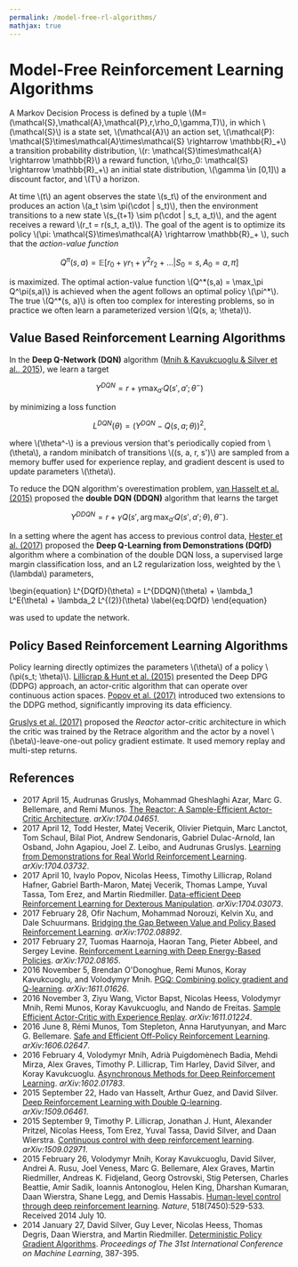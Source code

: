 ```yaml
---
permalink: /model-free-rl-algorithms/
mathjax: true
---
```

# Model-Free Reinforcement Learning Algorithms

A Markov Decision Process is defined by a tuple \\(M=(\mathcal{S},\mathcal{A},\mathcal{P},r,\rho_0,\gamma,T)\\), in which \\(\mathcal{S}\\) is a state set, \\(\mathcal{A}\\) an action set, \\(\mathcal{P}: \mathcal{S}\times\mathcal{A}\times\mathcal{S} \rightarrow \mathbb{R}\_+\\) a transition probability distribution, \\(r: \mathcal{S}\times\mathcal{A} \rightarrow \mathbb{R}\\) a reward function, \\(\rho_0: \mathcal{S} \rightarrow \mathbb{R}\_+\\) an initial state distribution, \\(\gamma \in [0,1]\\) a discount factor, and \\(T\\) a horizon.

At time \\(t\\) an agent observes the state \\(s\_t\\) of the environment and produces an action \\(a\_t \sim \pi(\cdot \| s\_t)\\), then the environment transitions to a new state \\(s\_{t+1} \sim p(\cdot \| s\_t, a\_t)\\), and the agent receives a reward \\(r\_t = r(s\_t, a\_t)\\). The goal of the agent is to optimize its policy \\(\pi: \mathcal{S}\times\mathcal{A} \rightarrow \mathbb{R}\_+ \\), such that the *action-value function*

$$
  Q^\pi (s,a) = \mathbb{E}[r_0 + \gamma r_1 + \gamma^2 r_2 + ... | S_0=s, A_0=a, \pi]
$$

is maximized. The optimal action-value function \\(Q^\*(s,a) = \max\_\pi Q^\pi(s,a)\\) is achieved when the agent follows an optimal policy \\(\pi^\*\\). The true \\(Q^\*(s, a)\\) is often too complex for interesting problems, so in practice we often learn a parameterized version \\(Q(s, a; \theta)\\).

## Value Based Reinforcement Learning Algorithms

In the **Deep Q-Network (DQN)** algorithm ([Mnih & Kavukcuoglu & Silver et al., 2015](http://www.nature.com/nature/journal/v518/n7540/abs/nature14236.html)), we learn a target

$$
  Y^{DQN} = r+\gamma \max_{a'} Q(s', a'; \theta^-)
$$

by minimizing a loss function

$$
  L^{DQN} (\theta) = (Y^{DQN} - Q(s, a; \theta))^2,
$$

where \\(\theta^-\\) is a previous version that's periodically copied from \\(\theta\\), a random minibatch of transitions \\((s, a, r, s')\\) are sampled from a memory buffer used for experience replay, and gradient descent is used to update parameters \\(\theta\\).

To reduce the DQN algorithm's overestimation problem, [van Hasselt et al. (2015)](https://arxiv.org/abs/1509.06461) proposed the **double DQN (DDQN)** algorithm that learns the target

$$
  Y^{DDQN} = r + \gamma Q(s', \arg\max_{a'} Q(s', a'; \theta), \theta^-).
$$

In a setting where the agent has access to previous control data, [Hester et al. (2017)](https://arxiv.org/abs/1704.03732) proposed the **Deep Q-Learning from Demonstrations (DQfD)** algorithm where a combination of the double DQN loss, a supervised large margin classification loss, and an L2 regularization loss, weighted by the \\(\lambda\\) parameters,

\begin{equation}
  L^{DQfD}(\theta) = L^{DDQN}(\theta) + \lambda_1 L^E(\theta) + \lambda_2 L^{(2)}(\theta)
  \label{eq:DQfD}
\end{equation}

was used to update the network.

## Policy Based Reinforcement Learning Algorithms

Policy learning directly optimizes the parameters \\(\theta\\) of a policy \\(\pi(s\_t; \theta)\\). [Lillicrap & Hunt et al. (2015)](https://arxiv.org/abs/1509.02971) presented the Deep DPG (DDPG) approach, an actor-critic algorithm that can operate over continuous action spaces. [Popov et al. (2017)](https://arxiv.org/abs/1704.03073) introduced two extensions to the DDPG method, significantly improving its data efficiency.

[Gruslys et al. (2017)](https://arxiv.org/abs/1704.04651) proposed the *Reactor* actor-critic architecture in which the critic was trained by the Retrace algorithm and the actor by a novel \\(\beta\\)-leave-one-out policy gradient estimate. It used memory replay and multi-step returns.

## References

* 2017 April 15, Audrunas Gruslys, Mohammad Gheshlaghi Azar, Marc G. Bellemare, and Remi Munos. [The Reactor: A Sample-Efficient Actor-Critic Architecture](https://arxiv.org/abs/1704.04651). *arXiv:1704.04651*.
* 2017 April 12, Todd Hester, Matej Vecerik, Olivier Pietquin, Marc Lanctot, Tom Schaul, Bilal Piot, Andrew Sendonaris, Gabriel Dulac-Arnold, Ian Osband, John Agapiou, Joel Z. Leibo, and Audrunas Gruslys. [Learning from Demonstrations for Real World Reinforcement Learning](https://arxiv.org/abs/1704.03732). *arXiv:1704.03732*.
* 2017 April 10, Ivaylo Popov, Nicolas Heess, Timothy Lillicrap, Roland Hafner, Gabriel Barth-Maron, Matej Vecerik, Thomas Lampe, Yuval Tassa, Tom Erez, and Martin Riedmiller. [Data-efficient Deep Reinforcement Learning for Dexterous Manipulation](https://arxiv.org/abs/1704.03073). *arXiv:1704.03073*.
* 2017 February 28, Ofir Nachum, Mohammad Norouzi, Kelvin Xu, and Dale Schuurmans. [Bridging the Gap Between Value and Policy Based Reinforcement Learning](https://arxiv.org/abs/1702.08892). *arXiv:1702.08892*.
* 2017 February 27, Tuomas Haarnoja, Haoran Tang, Pieter Abbeel, and Sergey Levine. [Reinforcement Learning with Deep Energy-Based Policies](https://arxiv.org/abs/1702.08165). *arXiv:1702.08165*.
* 2016 November 5, Brendan O'Donoghue, Remi Munos, Koray Kavukcuoglu, and Volodymyr Mnih. [PGQ: Combining policy gradient and Q-learning](https://arxiv.org/abs/1611.01626). *arXiv:1611.01626*.
* 2016 November 3, Ziyu Wang, Victor Bapst, Nicolas Heess, Volodymyr Mnih, Remi Munos, Koray Kavukcuoglu, and Nando de Freitas. [Sample Efficient Actor-Critic with Experience Replay](https://arxiv.org/abs/1611.01224). *arXiv:1611.01224*.
* 2016 June 8, Rémi Munos, Tom Stepleton, Anna Harutyunyan, and Marc G. Bellemare. [Safe and Efficient Off-Policy Reinforcement Learning](https://arxiv.org/abs/1606.02647). *arXiv:1606.02647*.
* 2016 February 4, Volodymyr Mnih, Adrià Puigdomènech Badia, Mehdi Mirza, Alex Graves, Timothy P. Lillicrap, Tim Harley, David Silver, and Koray Kavukcuoglu. [Asynchronous Methods for Deep Reinforcement Learning](https://arxiv.org/abs/1602.01783). *arXiv:1602.01783*.
* 2015 September 22, Hado van Hasselt, Arthur Guez, and David Silver. [Deep Reinforcement Learning with Double Q-learning](https://arxiv.org/abs/1509.06461). *arXiv:1509.06461*.
* 2015 September 9, Timothy P. Lillicrap, Jonathan J. Hunt, Alexander Pritzel, Nicolas Heess, Tom Erez, Yuval Tassa, David Silver, and Daan Wierstra. [Continuous control with deep reinforcement learning](https://arxiv.org/abs/1509.02971). *arXiv:1509.02971*.
* 2015 February 26, Volodymyr Mnih,	Koray Kavukcuoglu, David Silver, Andrei A. Rusu, Joel Veness, Marc G. Bellemare, Alex Graves, Martin Riedmiller, Andreas K. Fidjeland, Georg Ostrovski, Stig Petersen, Charles Beattie, Amir Sadik, Ioannis Antonoglou, Helen King, Dharshan Kumaran, Daan Wierstra, Shane Legg, and Demis Hassabis. [Human-level control through deep reinforcement learning](http://www.nature.com/nature/journal/v518/n7540/abs/nature14236.html). *Nature*, 518(7450):529-533. Received 2014 July 10.
* 2014 January 27, David Silver, Guy Lever, Nicolas Heess, Thomas Degris, Daan Wierstra, and Martin Riedmiller. [Deterministic Policy Gradient Algorithms](http://jmlr.org/proceedings/papers/v32/silver14.html). *Proceedings of The 31st International Conference on Machine Learning*, 387-395.
